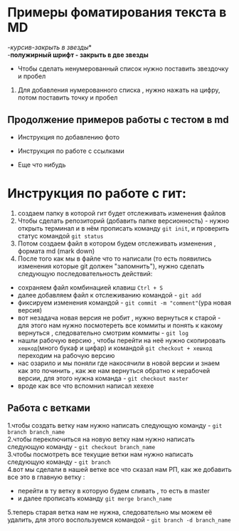 # Примеры фоматирования текста в MD
-*курсив-закрыть в звезды**    
-**полужирный шрифт - закрыть в две звезды**   
* Чтобы сделать ненумерованный список нужно поставить звездочку и пробел   
 1. Для добавления нумерованного списка , нужно нажать на цифру, потом поставить точку и пробел  
 ## Продолжение примеров работы с тестом в md  
 * Инструкция по добавлению фото  





 * Инструкция по работе с ссылками 




 * Еще что нибудь  


 
   

# Инструкция по работе с гит:  
 1. создаем папку в которой гит будет отслеживать изменения файлов   
 2. Чтобы сделать репозиторий (добавить папке версионность) - нужно открыть терминал и в нём прописать команду `git init`, и проверить статус командой `git status`
 3. Потом создаем файл в котором будем отслеживать изменения , формата md (mark down)
 4. После того как мы в файле что то написали (то есть появились изменения которые git должен "запомнить"), нужно сделать следующую последовательность действий:
 * сохраняем файл комбинацией клавиш `Ctrl + S`
 * далее добавляем файл к отслеживанию командой - `git add`
 * фиксируем изменения командой - `git commit -m "comment"`(ура новая версия)
 * вот незадача новая версия не робит , нужно вернуться к старой - для этого нам нужно посмотереть все коммиты и понять к какому вернуться , следовательно смотрим коммиты - `git log`
 * нашли рабочую версию , чтобы перейти на неё нужно скопировать `хешкод`(много букаф и цифар) и командой `git checkout + хешкод` переходим на рабочую версию
 * нас озарило и мы поняли где накосячили в новой версии и знаем как это починить , как же нам вернуться обратно к нерабочей версии, для этого нужна команда - `git checkout master`
 * вроде как все что вспомнил написал хехехе  
## Работа с ветками   
1.чтобы создать ветку нам нужно написать следующую команду - `git branch branch_name`  
2.чтобы переключиться на новую ветку нам нужно написать следующую команду - `git checkout branch_name`  
3.чтобы посмотреть все текущие ветки нам нужно написать следующую команду - `git branch`  
4.вот мы сделали в нашей ветке все что сказал нам РП, как же добавить все это в главную ветку :
* перейти в ту ветку в которую будем сливать , то есть в master 
* и далее прописать команду `git merge branch_name`

5.теперь старая ветка нам не нужна, следовательно мы можем её удалить, для этого воспользуемся командой - `git branch -d branch_name`